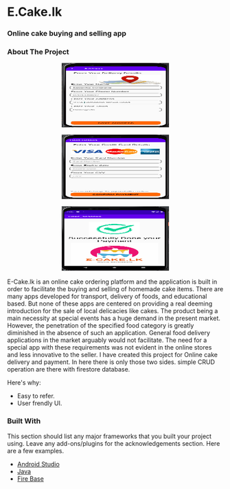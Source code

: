 # E.Cake.lk
### Online cake buying and selling app

### About The Project

<p align="center">
    <img src="Images/address_insert.png" alt="address insert" width="250" height="150">
</p>
<p align="center">
    <img src="Images/payment_insert.png" alt="payment insert" width="250" height="150">
</p>
<p align="center">
    <img src="Images/thank you.png" alt="thank you" width="250" height="150">
</p>

E-Cake.lk is an online cake ordering platform and the application is built in order to facilitate the buying and selling of homemade cake items. There are many apps developed for transport, delivery of foods, and educational based. But none of these apps are centered on providing a real deeming introduction for the sale of local delicacies like cakes. The product being a main necessity at special events has a huge demand in the present market. However, the penetration of the specified food category is greatly diminished in the absence of such an application. General food delivery applications in the market arguably would not facilitate. The need for a special app with these requirements was not evident in the online stores and less innovative to the seller.
I have created this project for Online cake delivery and payment. In here there is only those two sides. simple CRUD operation are there with firestore database. 

Here's why:
* Easy to refer.
* User frendly UI.

### Built With

This section should list any major frameworks that you built your project using. Leave any add-ons/plugins for the acknowledgements section. Here are a few examples.
* [Android Studio](https://developer.android.com/studio)
* [Java](https://www.oracle.com/java/)
* [Fire Base](https://firebase.google.com/) 

